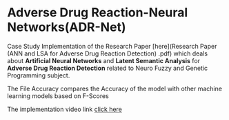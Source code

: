 # Adverse Drug Reaction-Neural Networks(ADR-Net)

Case Study Implementation of the Research Paper [here](Research Paper (ANN and LSA for Adverse Drug Reaction Detection) .pdf) which deals about **Artificial Neural Networks** and **Latent Semantic Analysis** for **Adverse Drug Reaction Detection** related to Neuro Fuzzy and Genetic Programming subject.

The File Accuracy compares the Accuracy of the model with other machine learning models based on F-Scores

The implementation video link [click here](https://drive.google.com/file/d/1hWk4WMLnd92T8bFem4kTt2VRh0OuWEb4/view?usp=sharing)
